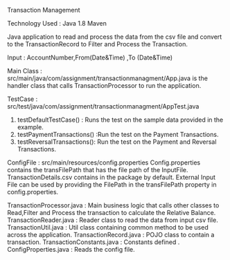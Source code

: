 Transaction Management

Technology Used :
Java 1.8
Maven

Java application to read and process the data from the csv file and convert to the TransactionRecord to Filter and Process the Transaction.


Input :
AccountNumber,From(Date&Time) ,To (Date&Time)

Main Class :
src/main/java/com/assignment/transactionmanagment/App.java is the handler class that calls TransactionProcessor to run the application.

TestCase :
src/test/java/com/assignment/transactionmanagment/AppTest.java
 1. testDefaultTestCase() : Runs the test on the sample data provided in the example.
 2. testPaymentTransactions() :Run the test on the Payment Transactions.
 3. testReversalTransactions(): Run the test on the Payment and Reversal Transactions.

ConfigFile :
src/main/resources/config.properties
Config.properties contains the transFilePath that has the file path of the InputFile.
TransactionDetails.csv contains in the package by default.
External Input File can be used by providing the FilePath in the transFilePath property in config.properties.

TransactionProcessor.java : Main business logic that calls other classes to Read,Filter and Process the transaction to calculate the Relative Balance.
TransactionReader.java : Reader class to read the data from input csv file.
TransactionUtil.java : Util class containing common method to be used across the application.
TransactionRecord.java : POJO class to contain a transaction.
TransactionConstants.java : Constants defined .
ConfigProperties.java : Reads the config file.
